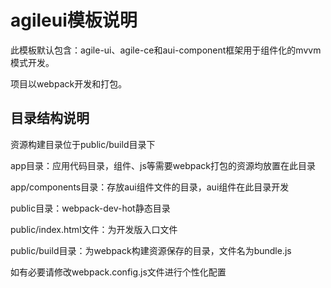 # agileui模板说明

此模板默认包含：agile-ui、agile-ce和aui-component框架用于组件化的mvvm模式开发。

项目以webpack开发和打包。

## 目录结构说明

资源构建目录位于public/build目录下

app目录：应用代码目录，组件、js等需要webpack打包的资源均放置在此目录

app/components目录：存放aui组件文件的目录，aui组件在此目录开发

public目录：webpack-dev-hot静态目录

public/index.html文件：为开发版入口文件

public/build目录：为webpack构建资源保存的目录，文件名为bundle.js


如有必要请修改webpack.config.js文件进行个性化配置

